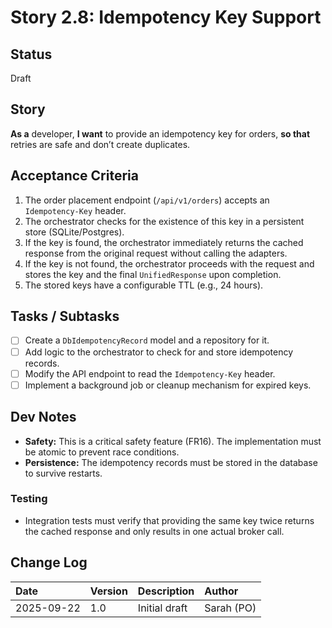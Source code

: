 # Story 2.8: Idempotency Key Support

## Status
Draft

## Story
**As a** developer,
**I want** to provide an idempotency key for orders,
**so that** retries are safe and don’t create duplicates.

## Acceptance Criteria
1. The order placement endpoint (`/api/v1/orders`) accepts an `Idempotency-Key` header.
2. The orchestrator checks for the existence of this key in a persistent store (SQLite/Postgres).
3. If the key is found, the orchestrator immediately returns the cached response from the original request without calling the adapters.
4. If the key is not found, the orchestrator proceeds with the request and stores the key and the final `UnifiedResponse` upon completion.
5. The stored keys have a configurable TTL (e.g., 24 hours).

## Tasks / Subtasks
- [ ] Create a `DbIdempotencyRecord` model and a repository for it.
- [ ] Add logic to the orchestrator to check for and store idempotency records.
- [ ] Modify the API endpoint to read the `Idempotency-Key` header.
- [ ] Implement a background job or cleanup mechanism for expired keys.

## Dev Notes
- **Safety:** This is a critical safety feature (FR16). The implementation must be atomic to prevent race conditions.
- **Persistence:** The idempotency records must be stored in the database to survive restarts.

### Testing
- Integration tests must verify that providing the same key twice returns the cached response and only results in one actual broker call.

## Change Log
| Date | Version | Description | Author |
| :--- | :--- | :--- | :--- |
| 2025-09-22 | 1.0 | Initial draft | Sarah (PO) |

